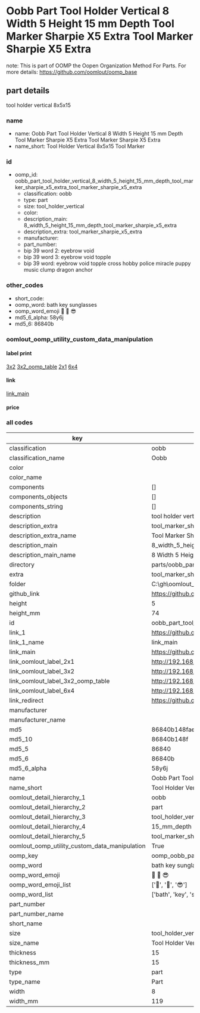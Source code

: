 # Oobb Part Tool Holder Vertical 8 Width 5 Height 15 mm Depth Tool Marker Sharpie X5 Extra Tool Marker Sharpie X5 Extra  

note: This is part of OOMP the Oopen Organization Method For Parts. For more details: https://github.com/oomlout/oomp_base

##  part details
  



tool holder vertical 8x5x15



### name
* name: Oobb Part Tool Holder Vertical 8 Width 5 Height 15 mm Depth Tool Marker Sharpie X5 Extra Tool Marker Sharpie X5 Extra
* name_short: Tool Holder Vertical 8x5x15 Tool Marker
### id
* oomp_id: oobb_part_tool_holder_vertical_8_width_5_height_15_mm_depth_tool_marker_sharpie_x5_extra_tool_marker_sharpie_x5_extra
  * classification: oobb
  * type: part
  * size: tool_holder_vertical
  * color: 
  * description_main: 8_width_5_height_15_mm_depth_tool_marker_sharpie_x5_extra
  * description_extra: tool_marker_sharpie_x5_extra
  * manufacturer: 
  * part_number: 
  * bip 39 word 2: eyebrow void
  * bip 39 word 3: eyebrow void topple
  * bip 39 word: eyebrow void topple cross hobby police miracle puppy music clump dragon anchor

### other_codes
* short_code: 
* oomp_word: bath key sunglasses
* oomp_word_emoji :bath: :key: :sunglasses:
* md5_6_alpha: 58y6j
* md5_6: 86840b






### oomlout_oomp_utility_custom_data_manipulation
#### label print
[3x2](http://192.168.1.245:1112/?label=oomp%2058y6j)
[3x2_oomp_table](http://192.168.1.108:1112/?label=oomp%2058y6j)
[2x1](http://192.168.1.242:1112/?label=oomp%2058y6j)
[6x4](http://192.168.1.55:1112/?label=oomp%2058y6j)    

#### link

[link_main](https://github.com/oomlout/oomlout_oobb_version_4_generated_parts/tree/main/navigation_oomp/oobb/part/tool_holder_vertical/8_width_5_height_15_mm_depth_tool_marker_sharpie_x5_extra/tool_marker_sharpie_x5_extra/part)                              

#### price







### all codes 
| key | value |  
| --- | --- |  
| classification | oobb |  
| classification_name | Oobb |  
| color |  |  
| color_name |  |  
| components | [] |  
| components_objects | [] |  
| components_string | [] |  
| description | tool holder vertical 8x5x15 |  
| description_extra | tool_marker_sharpie_x5_extra |  
| description_extra_name | Tool Marker Sharpie X5 Extra |  
| description_main | 8_width_5_height_15_mm_depth_tool_marker_sharpie_x5_extra |  
| description_main_name | 8 Width 5 Height 15 mm Depth Tool Marker Sharpie X5 Extra |  
| directory | parts/oobb_part_tool_holder_vertical_8_width_5_height_15_mm_depth_tool_marker_sharpie_x5_extra_tool_marker_sharpie_x5_extra |  
| extra | tool_marker_sharpie_x5 |  
| folder | C:\gh\oomlout_oobb_version_4_generated_parts\parts\oobb_part_tool_holder_vertical_8_width_5_height_15_mm_depth_tool_marker_sharpie_x5_extra_tool_marker_sharpie_x5_extra |  
| github_link | https://github.com/oomlout/oomlout_oomp_part_src/tree/main/parts/oobb_part_tool_holder_vertical_8_width_5_height_15_mm_depth_tool_marker_sharpie_x5_extra_tool_marker_sharpie_x5_extra |  
| height | 5 |  
| height_mm | 74 |  
| id | oobb_part_tool_holder_vertical_8_width_5_height_15_mm_depth_tool_marker_sharpie_x5_extra_tool_marker_sharpie_x5_extra |  
| link_1 | https://github.com/oomlout/oomlout_oobb_version_4_generated_parts/tree/main/navigation_oomp/oobb/part/tool_holder_vertical/8_width_5_height_15_mm_depth_tool_marker_sharpie_x5_extra/tool_marker_sharpie_x5_extra/part |  
| link_1_name | link_main |  
| link_main | https://github.com/oomlout/oomlout_oobb_version_4_generated_parts/tree/main/navigation_oomp/oobb/part/tool_holder_vertical/8_width_5_height_15_mm_depth_tool_marker_sharpie_x5_extra/tool_marker_sharpie_x5_extra/part |  
| link_oomlout_label_2x1 | http://192.168.1.242:1112/?label=oomp%2058y6j |  
| link_oomlout_label_3x2 | http://192.168.1.245:1112/?label=oomp%2058y6j |  
| link_oomlout_label_3x2_oomp_table | http://192.168.1.108:1112/?label=oomp%2058y6j |  
| link_oomlout_label_6x4 | http://192.168.1.55:1112/?label=oomp%2058y6j |  
| link_redirect | https://github.com/oomlout/oomlout_oobb_version_4_generated_parts/tree/main/parts/oobb_tool_holder_vertical_08_05_15_ex_tool_marker_sharpie_x5 |  
| manufacturer |  |  
| manufacturer_name |  |  
| md5 | 86840b148fae11ae9eb62341ca7d628a |  
| md5_10 | 86840b148f |  
| md5_5 | 86840 |  
| md5_6 | 86840b |  
| md5_6_alpha | 58y6j |  
| name | Oobb Part Tool Holder Vertical 8 Width 5 Height 15 mm Depth Tool Marker Sharpie X5 Extra Tool Marker Sharpie X5 Extra |  
| name_short | Tool Holder Vertical 8x5x15 Tool Marker |  
| oomlout_detail_hierarchy_1 | oobb |  
| oomlout_detail_hierarchy_2 | part |  
| oomlout_detail_hierarchy_3 | tool_holder_vertical |  
| oomlout_detail_hierarchy_4 | 15_mm_depth |  
| oomlout_detail_hierarchy_5 | tool_marker_sharpie_x5_extra |  
| oomlout_oomp_utility_custom_data_manipulation | True |  
| oomp_key | oomp_oobb_part_tool_holder_vertical_8_width_5_height_15_mm_depth_tool_marker_sharpie_x5_extra_tool_marker_sharpie_x5_extra |  
| oomp_word | bath key sunglasses |  
| oomp_word_emoji | :bath: :key: :sunglasses: |  
| oomp_word_emoji_list | [':bath:', ':key:', ':sunglasses:'] |  
| oomp_word_list | ['bath', 'key', 'sunglasses'] |  
| part_number |  |  
| part_number_name |  |  
| short_name |  |  
| size | tool_holder_vertical |  
| size_name | Tool Holder Vertical |  
| thickness | 15 |  
| thickness_mm | 15 |  
| type | part |  
| type_name | Part |  
| width | 8 |  
| width_mm | 119 |  
